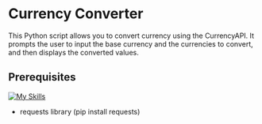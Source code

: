 # Currency Converter
This Python script allows you to convert currency using the CurrencyAPI. It prompts the user to input the base currency and the currencies to convert, and then displays the converted values.

## Prerequisites
[![My Skills](https://skillicons.dev/icons?i=python)](https://skillicons.dev)
* requests library (pip install requests)
